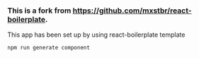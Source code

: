 ### This is a fork from https://github.com/mxstbr/react-boilerplate. 

This app has been set up by using react-boilerplate template
```
npm run generate component


```

